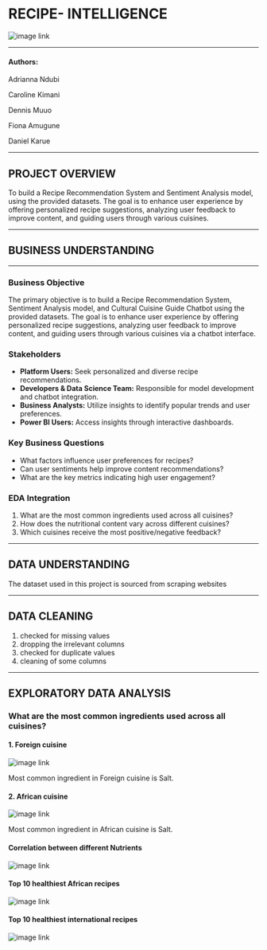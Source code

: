 # RECIPE- INTELLIGENCE

![image link](https://github.com/muturi-cyber/Recipe-Intelligence-/blob/main/pexels-janetrangdoan-1132047.jpg)

---

#### Authors:
Adrianna Ndubi

Caroline Kimani

Dennis Muuo

Fiona Amugune

Daniel Karue

---

## PROJECT OVERVIEW
To build a Recipe Recommendation System and Sentiment Analysis model, using the provided datasets. The goal is to enhance user experience by offering personalized recipe suggestions, analyzing user feedback to improve content, and guiding users through various cuisines.

---

## BUSINESS UNDERSTANDING

---

### Business Objective
The primary objective is to build a Recipe Recommendation System, Sentiment Analysis model, and Cultural Cuisine Guide Chatbot using the provided datasets. The goal is to enhance user experience by offering personalized recipe suggestions, analyzing user feedback to improve content, and guiding users through various cuisines via a chatbot interface.

### Stakeholders
- **Platform Users:** Seek personalized and diverse recipe recommendations.
- **Developers & Data Science Team:** Responsible for model development and chatbot integration.
- **Business Analysts:** Utilize insights to identify popular trends and user preferences.
- **Power BI Users:** Access insights through interactive dashboards.

### Key Business Questions
- What factors influence user preferences for recipes?
- Can user sentiments help improve content recommendations?
- What are the key metrics indicating high user engagement?

### EDA Integration
1. What are the most common ingredients used across all cuisines?
2. How does the nutritional content vary across different cuisines?
3. Which cuisines receive the most positive/negative feedback?

---

## DATA UNDERSTANDING
The dataset used in this project is sourced from scraping websites

---

## DATA CLEANING
1. checked for missing values
2. dropping the irrelevant columns
3. checked for duplicate values
4. cleaning of some columns

---

## EXPLORATORY DATA  ANALYSIS


### What are the most common ingredients used across all cuisines?

#### 1. Foreign cuisine
 
![image link](https://github.com/muturi-cyber/Recipe-Intelligence-/blob/main/top%2010%20ingdnts%20in%20foreign%20cuisine.png)

Most common ingredient in Foreign cuisine is Salt.

#### 2. African cuisine

![image link](https://github.com/muturi-cyber/Recipe-Intelligence-/blob/main/top%2010%20ingdnt%20african%20cuisine.png)

Most common ingredient in African cuisine is Salt.

#### Correlation between different Nutrients

![image link](https://github.com/muturi-cyber/Recipe-Intelligence-/blob/main/corr%20btn%20diff%20nutrients.png)

#### Top 10 healthiest African recipes

![image link](https://github.com/muturi-cyber/Recipe-Intelligence-/blob/main/top%2010%20healthiest%20african%20recipies.png)

#### Top 10 healthiest international recipes

![image link](https://github.com/muturi-cyber/Recipe-Intelligence-/blob/main/top%2010%20healthiest%20internl%20recipies.png)













